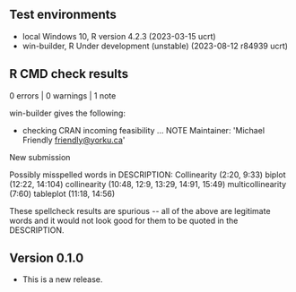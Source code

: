 ## Test environments
* local Windows 10, R version 4.2.3 (2023-03-15 ucrt)
* win-builder, R Under development (unstable) (2023-08-12 r84939 ucrt)

## R CMD check results

0 errors | 0 warnings | 1 note

win-builder gives the following:

* checking CRAN incoming feasibility ... NOTE
Maintainer: 'Michael Friendly <friendly@yorku.ca>'

New submission

Possibly misspelled words in DESCRIPTION:
  Collinearity (2:20, 9:33)
  biplot (12:22, 14:104)
  collinearity (10:48, 12:9, 13:29, 14:91, 15:49)
  multicollinearity (7:60)
  tableplot (11:18, 14:56)

These spellcheck results are spurious -- all of the above are legitimate words and it would not look good for
them to be quoted in the DESCRIPTION.

## Version 0.1.0

* This is a new release.
